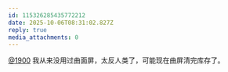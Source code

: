 ```yaml
---
id: 115326285435772212
date: 2025-10-06T08:31:02.827Z
reply: true
media_attachments: 0
---
```


<p><span class="h-card" translate="no"><a href="https://social.1900.live/@1900" class="u-url mention" rel="nofollow noopener" target="_blank">@<span>1900</span></a></span> 我从来没用过曲面屏，太反人类了，可能现在曲屏清完库存了。</p>
